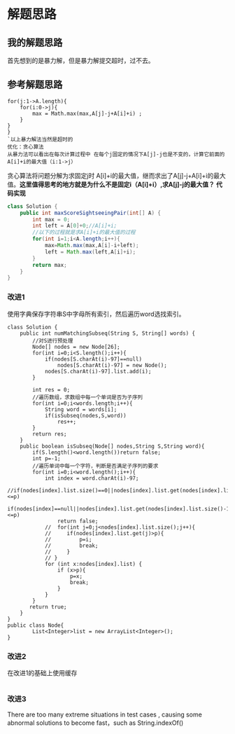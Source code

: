 # 解题思路

## 我的解题思路
首先想到的是暴力解，但是暴力解提交超时，过不去。


## 参考解题思路
```
for(j:1->A.length){
    for(i:0->j){
        max = Math.max(max,A[j]-j+A[i]+i) ;
    }
}
}
`以上暴力解法当然是超时的
优化：贪心算法
从暴力法可以看出在每次计算过程中 在每个j固定的情况下A[j]-j也是不变的，计算它前面的A[i]+i的最大值（i:1->j）
```

贪心算法将问题分解为求固定j时 A[i]+i的最大值，继而求出了A[j]-j+A[i]+i的最大值。**这里值得思考的地方就是为什么不是固定i（A[i]+i）,求A[j]-j的最大值？**
**代码实现**
```java
class Solution {
    public int maxScoreSightseeingPair(int[] A) {
        int max = 0;
        int left = A[0]+0;//A[i]+i;
        //以下的过程就是求A[i]+i的最大值的过程
        for(int i=1;i<A.length;i++){
            max=Math.max(max,A[i]-i+left);
            left = Math.max(left,A[i]+i);
        }
        return max;
    }
}
```
### 改进1
使用字典保存字符串S中字母所有索引，然后遍历word选找索引。
```
class Solution {
    public int numMatchingSubseq(String S, String[] words) {
        //对S进行预处理
        Node[] nodes = new Node[26];
        for(int i=0;i<S.length();i++){
            if(nodes[S.charAt(i)-97]==null)
                nodes[S.charAt(i)-97] = new Node();
            nodes[S.charAt(i)-97].list.add(i);
        }

        int res = 0;
        //遍历数组，求数组中每一个单词是否为子序列
        for(int i=0;i<words.length;i++){
            String word = words[i];
            if(isSubseq(nodes,S,word))
                res++;
        }
        return res;
    }
    public boolean isSubseq(Node[] nodes,String S,String word){
        if(S.length()<word.length())return false;
        int p=-1;
        //遍历单词中每一个字符，判断是否满足子序列的要求
        for(int i=0;i<word.length();i++){
            int index = word.charAt(i)-97;
            //if(nodes[index].list.size()==0||nodes[index].list.get(nodes[index].list.size()-1)<=p)
            if(nodes[index]==null||nodes[index].list.get(nodes[index].list.size()-1)<=p)
                return false;
            //  for(int j=0;j<nodes[index].list.size();j++){
            //     if(nodes[index].list.get(j)>p){
            //         p=i;
            //         break;
            //     }
            // }
            for (int x:nodes[index].list) {
                if (x>p){
                    p=x;
                    break;
                }
            }
        }
       return true;
    }
}
public class Node{
        List<Integer>list = new ArrayList<Integer>();
}
```

### 改进2
在改进1的基础上使用缓存
```
```



### 改进3
There are too many extreme situations in test cases , causing some abnormal solutions to become fast，such as String.indexOf()
```

```













